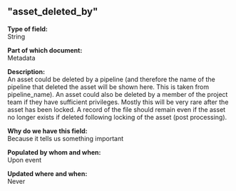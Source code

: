 ## "asset_deleted_by"

**Type of field:**  
String  

**Part of which document:**  
Metadata

**Description:**  
An asset could be deleted by a pipeline (and therefore the name of the pipeline that deleted the asset will be shown here. This is taken from pipeline_name). An asset could also be deleted by a member of the project team if they have sufficient privileges. Mostly this will be very rare after the asset has been locked. A record of the file should remain even if the asset no longer exists if deleted following locking of the asset (post processing).



**Why do we have this field:**  
Because it tells us something important  

**Populated by whom and when:**  
Upon event

**Updated where and when:**  
Never

